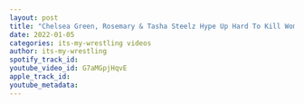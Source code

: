 ```yaml
---
layout: post
title: "Chelsea Green, Rosemary & Tasha Steelz Hype Up Hard To Kill Womens Ultimate X Match"
date: 2022-01-05
categories: its-my-wrestling videos
author: its-my-wrestling
spotify_track_id: 
youtube_video_id: G7aMGpjHqvE
apple_track_id: 
youtube_metadata: 
---
```

